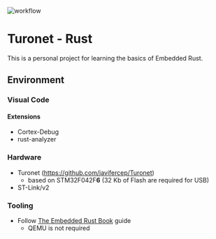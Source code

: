 
![workflow](https://github.com/javifercep/turonet-rust/actions/workflows/rust.yml/badge.svg)

# Turonet - Rust

 This is a personal project for learning the basics of Embedded Rust.

## Environment

### Visual Code
 
#### Extensions

  * Cortex-Debug
  * rust-analyzer

### Hardware

 * Turonet (https://github.com/javifercep/Turonet) 
   - based on STM32F042F**6** (32 Kb of Flash are required for USB)
 * ST-Link/v2

### Tooling

* Follow [The Embedded Rust Book](https://docs.rust-embedded.org/book/intro/tooling.html) guide
  - QEMU is not required
